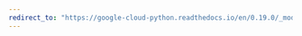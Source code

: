 ```yaml
---
redirect_to: "https://google-cloud-python.readthedocs.io/en/0.19.0/_modules/google/cloud/bigquery/table.html"
---
```

